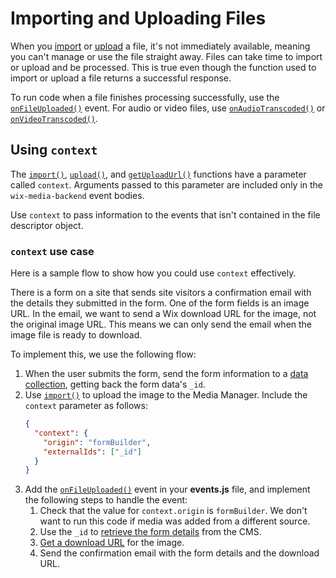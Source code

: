 # Importing and Uploading Files

When you [import](https://dev.wix.com/docs/velo/api-reference/wix-media-backend/media-manager/import-file) or [upload](https://dev.wix.com/docs/velo/api-reference/wix-media-backend/media-manager/upload) a file, it's not immediately available, meaning you can't manage or use the file straight away. Files can take time to import or upload and be processed. This is true even though the function used to import or upload a file returns a successful response.

To run code when a file finishes processing successfully, use the [`onFileUploaded()`](events/on-file-uploaded) event. For audio or video files, use [`onAudioTranscoded()`](https://dev.wix.com/docs/velo/api-reference/wix-media-backend/events/on-audio-transcoded) or [`onVideoTranscoded()`](https://dev.wix.com/docs/velo/api-reference/wix-media-backend/events/on-video-transcoded).

## Using `context`

The [`import()`](https://dev.wix.com/docs/velo/api-reference/wix-media-backend/media-manager/import-file), [`upload()`](https://dev.wix.com/docs/velo/api-reference/wix-media-backend/media-manager/upload), and [`getUploadUrl()`](https://dev.wix.com/docs/velo/api-reference/wix-media-backend/media-manager/get-upload-url) functions have a parameter called `context`. 
Arguments passed to this parameter are included only in the `wix-media-backend` event bodies. 

Use `context` to pass information to the events that isn't contained in the file descriptor object.

### `context` use case

Here is a sample flow to show how you could use `context` effectively.

There is a form on a site that sends site visitors a confirmation email with the details they submitted in the form. One of the form fields is an image URL.
In the email, we want to send a Wix download URL for the image, not the original image URL. This means we can only send the email when the image file is ready to download.

To implement this, we use the following flow:
1. When the user submits the form, send the form information to a [data collection](https://dev.wix.com/docs/velo/api-reference/wix-data/introduction), getting back the form data's `_id`.
1. Use [`import()`](https://dev.wix.com/docs/velo/api-reference/wix-media-backend/media-manager/import-file) to upload the image to the Media Manager. Include the `context` parameter as follows:
    ```json
    {
      "context": {
        "origin": "formBuilder",
        "externalIds": ["_id"]
      }
    }
    ```
1. Add the [`onFileUploaded()`](https://dev.wix.com/docs/velo/api-reference/wix-media-backend/events/on-file-uploaded) event in your **events.js** file, and implement the following steps to handle the event:
    1. Check that the value for `context.origin` is `formBuilder`. We don't want to run this code if media was added from a different source.
    1. Use the `_id` to [retrieve the form details](https://dev.wix.com/docs/velo/api-reference/wix-data/get) from the CMS.
    1. [Get a download URL](https://dev.wix.com/docs/velo/api-reference/wix-media-backend/media-manager/get-download-url) for the image.
    1. Send the confirmation email with the form details and the download URL.
